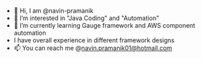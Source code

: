 - 👋 Hi, I am @navin-pramanik
- 👀 I’m interested in "Java Coding" and "Automation"
- 🌱 I’m currently learning Gauge framework and AWS component automation
- I have overall experience in different framework designs
- 📫 You can reach me @navin.pramanik01@hotmail.com

<!---
navin-pramanik/navin-pramanik is a ✨ special ✨ repository because its `README.md` (this file) appears on your GitHub profile.
You can click the Preview link to take a look at your changes.
--->
